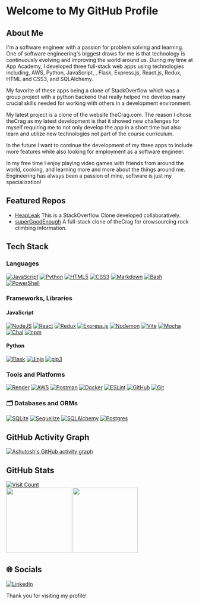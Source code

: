 # Welcome to My GitHub Profile


##  About Me
I'm a software engineer with a passion for problem solving and learning. One of software engineering's biggest draws for me is that technology is continuously evolving and improving the world around us. During my time at App Academy, I developed three full-stack web apps using technologies including, AWS, Python, JavaScript, , Flask, Express.js, React.js, Redux, HTML and CSS3, and SQLAlchemy.

My favorite of these apps being a clone of StackOverflow which was a group project with a python backend that really helped me develop many crucial skills needed for working with others in a development environment.

My latest project is a clone of the website theCrag.com. The reason I chose theCrag as my latest development is that it showed new challenges for myself requiring me to not only develop the app in a short time but also learn and utilize new technologies not part of the course curriculum.

In the future I want to continue the development of my three apps to include more features while also looking for employment as a software engineer.

In my free time I enjoy playing video games with friends from around the world, cooking, and learning more and more about the things around me. Engineering has always been a passion of mine, software is just my specialization!


##  Featured Repos

- [HeapLeak](https://github.com/dfout/heapleak) This is a StackOverflow Clone developed collaboratively.
- [superGoodEnough](https://github.com/zach-gold/superGoodEnough) A full-stack clone of theCrag for crowsourcing rock climbing information.

##  Tech Stack
###  Languages
[![JavaScript](https://img.shields.io/badge/javascript-%23323330.svg?logo=javascript&logoColor=%23F7DF1E)](https://developer.mozilla.org/en-US/docs/Web/JavaScript)
[![Python](https://img.shields.io/badge/python-3670A0?logo=python&logoColor=ffdd54)](https://www.python.org/)
[![HTML5](https://img.shields.io/badge/html5-%23E34F26.svg?logo=html5&logoColor=white)](https://developer.mozilla.org/en-US/docs/Web/Guide/HTML/HTML5)
[![CSS3](https://img.shields.io/badge/CSS3-%231572B6.svg?logo=css3&logoColor=white)](https://developer.mozilla.org/en-US/docs/Web/CSS)
[![Markdown](https://img.shields.io/badge/markdown-%23000000.svg?logo=markdown&logoColor=white)](https://www.markdownguide.org/)
[![Bash](https://img.shields.io/badge/bash-%23121011.svg?logo=gnu-bash&logoColor=white)](https://www.gnu.org/software/bash/)
[![PowerShell](https://img.shields.io/badge/PowerShell-%235391FE.svg?logo=powershell&logoColor=white)](https://docs.microsoft.com/en-us/powershell/)

###  Frameworks, Libraries
#### JavaScript
[![NodeJS](https://img.shields.io/badge/node.js-6DA55F?logo=node.js&logoColor=white)](https://nodejs.org/)
[![React](https://img.shields.io/badge/react-%2320232a.svg?logo=react&logoColor=%2361DAFB)](https://reactjs.org/)
[![Redux](https://img.shields.io/badge/redux-%23593d88.svg?logo=redux&logoColor=white)](https://redux.js.org/)
[![Express.js](https://img.shields.io/badge/express.js-%23404d59.svg?logo=express&logoColor=%2361DAFB)](https://expressjs.com/)
[![Nodemon](https://img.shields.io/badge/NODEMON-%23323330.svg?logo=nodemon&logoColor=%BBDEAD)](https://nodemon.io/)
[![Vite](https://img.shields.io/badge/vite-%23646CFF.svg?logo=vite&logoColor=white)](https://vitejs.dev/)
[![Mocha](https://img.shields.io/badge/Mocha-8D6748?logo=mocha&logoColor=white)](https://mochajs.org/)
[![Chai](https://img.shields.io/badge/Chai-A30701?logo=chai&logoColor=white)](https://www.chaijs.com/)
[![npm](https://img.shields.io/badge/npm-%23CB3837.svg?logo=npm&logoColor=white)](https://www.npmjs.com/)

#### Python
[![Flask](https://img.shields.io/badge/flask-%23000.svg?logo=flask&logoColor=white)](https://flask.palletsprojects.com/)
[![Jinja](https://img.shields.io/badge/jinja-white.svg?logo=jinja&logoColor=black)](https://jinja.palletsprojects.com/)
[![pip3](https://img.shields.io/badge/pip3-%2314354C.svg?logo=pypi&logoColor=white)](https://pypi.org/project/pip/)

###  Tools and Platforms
[![Render](https://img.shields.io/badge/Render-%46E3B7.svg?logo=render&logoColor=white)](https://render.com/)
[![AWS](https://img.shields.io/badge/AWS-%23FF9900.svg?logo=amazon-aws&logoColor=white)](https://aws.amazon.com/)
[![Postman](https://img.shields.io/badge/Postman-FF6C37?logo=postman&logoColor=white)](https://www.postman.com/)
[![Docker](https://img.shields.io/badge/docker-%230db7ed.svg?logo=docker&logoColor=white)](https://www.docker.com/)
[![ESLint](https://img.shields.io/badge/ESLint-4B3263?logo=eslint&logoColor=white)](https://eslint.org/)
[![GitHub](https://img.shields.io/badge/github-%23121011.svg?logo=github&logoColor=white)](https://github.com/)
[![Git](https://img.shields.io/badge/git-%23F05033.svg?logo=git&logoColor=white)](https://git-scm.com/)

### 🗂 Databases and ORMs
[![SQLite](https://img.shields.io/badge/sqlite-%2307405e.svg?logo=sqlite&logoColor=white)](https://www.sqlite.org/index.html)
[![Sequelize](https://img.shields.io/badge/Sequelize-52B0E7?logo=Sequelize&logoColor=white)](https://sequelize.org/)
[![SQLAlchemy](https://img.shields.io/badge/SQLAlchemy-%2361DAFB?logo=sqlalchemy&logoColor=%23FF0000&color=%23202020)](https://www.sqlalchemy.org/)
[![Postgres](https://img.shields.io/badge/postgres-%23316192.svg?logo=postgresql&logoColor=white)](https://www.postgresql.org/)

##  GitHub Activity Graph
[![Ashutosh's GitHub activity graph](https://github-readme-activity-graph.vercel.app/graph?username=zach-gold&theme=react-dark)](#-github-activity-graph)

##  GitHub Stats
[![Visit Count](https://visitcount.itsvg.in/api?id=zach-gold&icon=0&color=1)](#-github-stats)<br>
<a href="#-github-stats"><img height="175" src="https://github-readme-stats.vercel.app/api/top-langs/?username=zach-gold&theme=vue-dark&layout=compact&custom_title=Language%20Distribution"/></a>
<a href="#-github-stats"><img height="175" src="https://github-readme-stats.vercel.app/api?username=zach-gold&theme=vue-dark&count_private=true&show_icons=true&custom_title=My%20Stats"/></a>


## 🌐 Socials
[![LinkedIn](https://img.shields.io/badge/LinkedIn-%230077B5.svg?logo=linkedin&logoColor=white)](https://linkedin.com/in/tzm01)


Thank you for visiting my profile!
